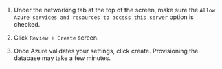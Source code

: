 1. Under the networking tab at the top of the screen, make sure the `Allow Azure services and resources to access this server` option is checked.

1. Click `Review + Create` screen.

1. Once Azure validates your settings, click create. Provisioning the database may take a few minutes.